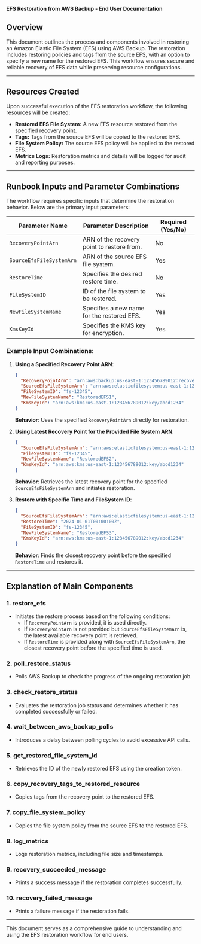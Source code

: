 **EFS Restoration from AWS Backup - End User Documentation**

## Overview
This document outlines the process and components involved in restoring an Amazon Elastic File System (EFS) using AWS Backup. The restoration includes restoring policies and tags from the source EFS, with an option to specify a new name for the restored EFS. This workflow ensures secure and reliable recovery of EFS data while preserving resource configurations.

---

## Resources Created
Upon successful execution of the EFS restoration workflow, the following resources will be created:

- **Restored EFS File System:** A new EFS resource restored from the specified recovery point.
- **Tags:** Tags from the source EFS will be copied to the restored EFS.
- **File System Policy:** The source EFS policy will be applied to the restored EFS.
- **Metrics Logs:** Restoration metrics and details will be logged for audit and reporting purposes.

---

## Runbook Inputs and Parameter Combinations
The workflow requires specific inputs that determine the restoration behavior. Below are the primary input parameters:

| **Parameter Name**          | **Parameter Description**                                           | **Required (Yes/No)** |
|-----------------------------|---------------------------------------------------------------------|-----------------------|
| `RecoveryPointArn`          | ARN of the recovery point to restore from.                         | No                   |
| `SourceEfsFileSystemArn`    | ARN of the source EFS file system.                                | Yes                  |
| `RestoreTime`               | Specifies the desired restore time.                               | No                   |
| `FileSystemID`              | ID of the file system to be restored.                            | Yes                  |
| `NewFileSystemName`         | Specifies a new name for the restored EFS.                       | Yes                  |
| `KmsKeyId`                  | Specifies the KMS key for encryption.                           | Yes                  |

### Example Input Combinations:
1. **Using a Specified Recovery Point ARN**:
   ```json
   {
     "RecoveryPointArn": "arn:aws:backup:us-east-1:123456789012:recovery-point/abc123",
     "SourceEfsFileSystemArn": "arn:aws:elasticfilesystem:us-east-1:123456789012:file-system/fs-12345",
     "FileSystemID": "fs-12345",
     "NewFileSystemName": "RestoredEFS1",
     "KmsKeyId": "arn:aws:kms:us-east-1:123456789012:key/abcd1234"
   }
   ```
   **Behavior**: Uses the specified `RecoveryPointArn` directly for restoration.

2. **Using Latest Recovery Point for the Provided File System ARN**:
   ```json
   {
     "SourceEfsFileSystemArn": "arn:aws:elasticfilesystem:us-east-1:123456789012:file-system/fs-12345",
     "FileSystemID": "fs-12345",
     "NewFileSystemName": "RestoredEFS2",
     "KmsKeyId": "arn:aws:kms:us-east-1:123456789012:key/abcd1234"
   }
   ```
   **Behavior**: Retrieves the latest recovery point for the specified `SourceEfsFileSystemArn` and initiates restoration.

3. **Restore with Specific Time and FileSystem ID**:
   ```json
   {
     "SourceEfsFileSystemArn": "arn:aws:elasticfilesystem:us-east-1:123456789012:file-system/fs-12345",
     "RestoreTime": "2024-01-01T00:00:00Z",
     "FileSystemID": "fs-12345",
     "NewFileSystemName": "RestoredEFS3",
     "KmsKeyId": "arn:aws:kms:us-east-1:123456789012:key/abcd1234"
   }
   ```
   **Behavior**: Finds the closest recovery point before the specified `RestoreTime` and restores it.

---

## Explanation of Main Components

### 1. **restore_efs**
   - Initiates the restore process based on the following conditions:
     - If `RecoveryPointArn` is provided, it is used directly.
     - If `RecoveryPointArn` is not provided but `SourceEfsFileSystemArn` is, the latest available recovery point is retrieved.
     - If `RestoreTime` is provided along with `SourceEfsFileSystemArn`, the closest recovery point before the specified time is used.

### 2. **poll_restore_status**
   - Polls AWS Backup to check the progress of the ongoing restoration job.

### 3. **check_restore_status**
   - Evaluates the restoration job status and determines whether it has completed successfully or failed.

### 4. **wait_between_aws_backup_polls**
   - Introduces a delay between polling cycles to avoid excessive API calls.

### 5. **get_restored_file_system_id**
   - Retrieves the ID of the newly restored EFS using the creation token.

### 6. **copy_recovery_tags_to_restored_resource**
   - Copies tags from the recovery point to the restored EFS.

### 7. **copy_file_system_policy**
   - Copies the file system policy from the source EFS to the restored EFS.

### 8. **log_metrics**
   - Logs restoration metrics, including file size and timestamps.

### 9. **recovery_succeeded_message**
   - Prints a success message if the restoration completes successfully.

### 10. **recovery_failed_message**
   - Prints a failure message if the restoration fails.

---

This document serves as a comprehensive guide to understanding and using the EFS restoration workflow for end users.

